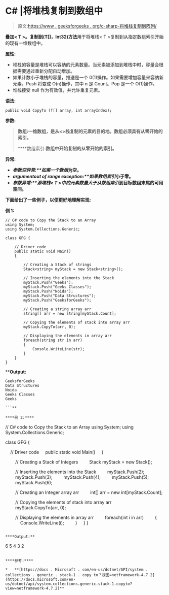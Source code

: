 # C# |将堆栈复制到数组中

> 原文:[https://www . geeksforgeeks . org/c-sharp-将堆栈复制到阵列/](https://www.geeksforgeeks.org/c-sharp-copy-the-stack-to-an-array/)

**叠加< T >。复制到(T[]，Int32)方法**用于将堆栈< T >复制到从指定数组索引开始的现有一维数组中。

**属性:**

*   堆栈<t>的容量是堆栈<t>可以容纳的元素数量。当元素被添加到堆栈<t>中时，容量会根据需要通过重新分配自动增加。</t></t></t>
*   如果计数小于堆栈的容量<t>，推送是一个 0(1)操作。如果需要增加容量来容纳新元素，Push 将变成 O(n)操作，其中 n 是 Count。Pop 是一个 O(1)操作。</t>
*   堆栈接受 null 作为有效值，并允许重复元素。

**语法:**

```
public void CopyTo (T[] array, int arrayIndex);

```

**参数:**

> **数组:**一维数组，是从<**>栈复制的元素的目的地。数组必须具有从零开始的索引。**
> 
>  ****数组索引:**数组中开始复制的从零开始的索引。**

****异常:****

*   ****参数空异常:**如果一个*数组*为空。**
*   ****argumentout of range exception:**如果*数组索引*小于零。**
*   ****参数异常:**源堆栈< **T** >中的元素数量大于从*数组索引*到目标数组末尾的可用空间。**

**下面给出了一些例子，以便更好地理解实现:**

****例 1:****

```
// C# code to Copy the Stack to an Array
using System;
using System.Collections.Generic;

class GFG {

    // Driver code
    public static void Main()
    {

        // Creating a Stack of strings
        Stack<string> myStack = new Stack<string>();

        // Inserting the elements into the Stack
        myStack.Push("Geeks");
        myStack.Push("Geeks Classes");
        myStack.Push("Noida");
        myStack.Push("Data Structures");
        myStack.Push("GeeksforGeeks");

        // Creating a string array arr
        string[] arr = new string[myStack.Count];

        // Copying the elements of stack into array arr
        myStack.CopyTo(arr, 0);

        // Displaying the elements in array arr
        foreach(string str in arr)
        {
            Console.WriteLine(str);
        }
    }
}
```

****Output:**

```
GeeksforGeeks
Data Structures
Noida
Geeks Classes
Geeks

```** 

****例 2:****

```
// C# code to Copy the Stack to an Array
using System;
using System.Collections.Generic;

class GFG {

    // Driver code
    public static void Main()
    {

        // Creating a Stack of Integers
        Stack<int> myStack = new Stack<int>();

        // Inserting the elements into the Stack
        myStack.Push(2);
        myStack.Push(3);
        myStack.Push(4);
        myStack.Push(5);
        myStack.Push(6);

        // Creating an Integer array arr
        int[] arr = new int[myStack.Count];

        // Copying the elements of stack into array arr
        myStack.CopyTo(arr, 0);

        // Displaying the elements in array arr
        foreach(int i in arr)
        {
            Console.WriteLine(i);
        }
    }
}
```

****Output:**

```
6
5
4
3
2

```** 

****参考:****

*   **[https://docs . Microsoft . com/en-us/dotnet/API/system . collections . generic . stack-1 . copy to？视图=netframework-4.7.2](https://docs.microsoft.com/en-us/dotnet/api/system.collections.generic.stack-1.copyto?view=netframework-4.7.2)**